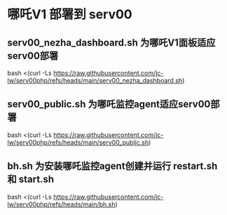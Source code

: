 # 哪吒V1 部署到 serv00 
## serv00_nezha_dashboard.sh 为哪吒V1面板适应serv00部署
bash <(curl -Ls https://raw.githubusercontent.com/jc-lw/serv00php/refs/heads/main/serv00_nezha_dashboard.sh)
## serv00_public.sh 为哪吒监控agent适应serv00部署
bash <(curl -Ls https://raw.githubusercontent.com/jc-lw/serv00php/refs/heads/main/serv00_public.sh)

## bh.sh 为安装哪吒监控agent创建并运行 restart.sh 和 start.sh 
bash <(curl -Ls https://raw.githubusercontent.com/jc-lw/serv00php/refs/heads/main/bh.sh)

